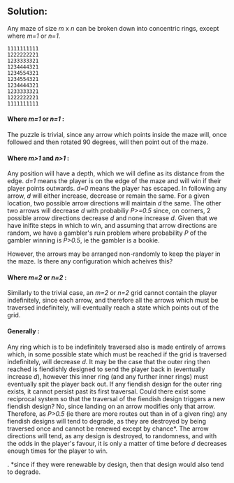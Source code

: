 ## Solution:

Any maze of size *m* x *n* can be broken down into concentric rings, except where *m=1* or *n=1*.
```
1111111111 
1222222221 
1233333321
1234444321
1234554321
1234554321
1234444321
1233333321
1222222221
1111111111

```
#### Where *m=1* or *n=1* :
The puzzle is trivial, since any arrow which points inside the maze will, once followed and then rotated 90 degrees, will then point out of the maze.

#### Where *m>1* and *n>1* :
Any position will have a depth, which we will define as its distance from the edge. *d=1* means the player is on the edge of the maze and will win if their player points outwards. *d=0* means the player has escaped.
In following any arrow, *d* will either increase, decrease or remain the same.
For a given location, two possible arrow directions will maintain *d* the same. The other two arrows will decrease *d* with probabiliy *P>=0.5* since, on corners, 2 possible arrow directions decrease *d* and none increase *d*.
Given that we have inifite steps in which to win, and assuming that arrow directions are random, we have a gambler's ruin problem where probability *P* of the gambler winning is *P>0.5*, ie the gambler is a bookie.

However, the arrows may be arranged non-randomly to keep the player in the maze. Is there any configuration which acheives this?

#### Where *m=2* or *n=2* :
Similarly to the trivial case, an *m=2* or *n=2* grid cannot contain the player indefinitely, since each arrow, and therefore all the arrows which must be traversed indefinitely, will eventually reach a state which points out of the grid.

#### Generally :
Any ring which is to be indefinitely traversed also is made entirely of arrows which, in some possible state which must be reached if the grid is traversed indefinitely, will decrease *d*.
It may be the case that the outer ring then reached is fiendishly designed to send the player back in (eventually increase *d*), however this inner ring (and any further inner rings) must eventually spit the player back out. If any fiendish design for the outer ring exists, it cannot persist past its first traversal.
Could there exist some reciprocal system so that the traversal of the fiendish design triggers a new fiendish design? No, since landing on an arrow modifies only that arrow. Therefore, as *P>0.5* (ie there are more routes out than in of a given ring) any fiendish designs will tend to degrade, as they are destroyed by being traversed once and cannot be renewed except by chance*. The arrow directions will tend, as any design is destroyed, to randomness, and with the odds in the player's favour, it is only a matter of time before *d* decreases enough times for the player to win.


. *since if they were renewable by design, then that design would also tend to degrade.
